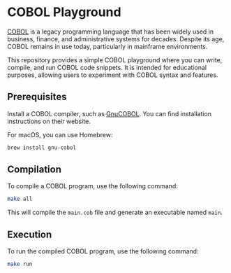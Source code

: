 COBOL Playground
================

[COBOL] is a legacy programming language that has been widely used in business, finance, and administrative systems for
decades. Despite its age, COBOL remains in use today, particularly in mainframe environments.

This repository provides a simple COBOL playground where you can write, compile, and run COBOL code snippets. It is
intended for educational purposes, allowing users to experiment with COBOL syntax and features.


## Prerequisites

Install a COBOL compiler, such as [GnuCOBOL]. You can find installation instructions on their website.

For macOS, you can use Homebrew:

```bash
brew install gnu-cobol
```


## Compilation

To compile a COBOL program, use the following command:

```bash
make all
```

This will compile the `main.cob` file and generate an executable named `main`.


## Execution

To run the compiled COBOL program, use the following command:

```bash
make run
```



[COBOL]: https://en.wikipedia.org/wiki/COBOL
[GnuCOBOL]: https://gnucobol.sourceforge.io/
